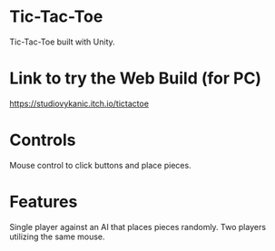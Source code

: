 # Tic-Tac-Toe
Tic-Tac-Toe built with Unity.

# Link to try the Web Build (for PC)
https://studiovykanic.itch.io/tictactoe

# Controls
Mouse control to click buttons and place pieces.

# Features
Single player against an AI that places pieces randomly.
Two players utilizing the same mouse.
